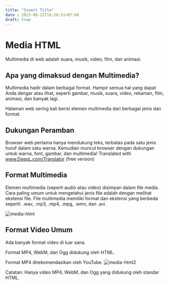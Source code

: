 ```yaml
---
title: "Insert Title"
date : 2023-09-22T10:28:51+07:00
draft: true
---
```

# Media HTML
Multimedia di web adalah suara, musik, video, film, dan animasi.

## Apa yang dimaksud dengan Multimedia?
Multimedia hadir dalam berbagai format. Hampir semua hal yang dapat Anda dengar atau lihat, seperti gambar, musik, suara, video, rekaman, film, animasi, dan banyak lagi.

Halaman web sering kali berisi elemen multimedia dari berbagai jenis dan format.

## Dukungan Peramban
Browser web pertama hanya mendukung teks, terbatas pada satu jenis huruf dalam satu warna.
Kemudian muncul browser dengan dukungan untuk warna, font, gambar, dan multimedia!
Translated with www.DeepL.com/Translator (free version)

## Format Multimedia
Elemen multimedia (seperti audio atau video) disimpan dalam file media.
Cara paling umum untuk mengetahui jenis file adalah dengan melihat ekstensi file.
File multimedia memiliki format dan ekstensi yang berbeda seperti: .wav, .mp3, .mp4, .mpg, .wmv, dan .avi.

![media-html](https://github.com/uin-unit/docs-html/blob/main/images/media-html.png)
## Format Video Umum
Ada banyak format video di luar sana.

Format MP4, WebM, dan Ogg didukung oleh HTML.

Format MP4 direkomendasikan oleh YouTube.
![media-html2](https://github.com/uin-unit/docs-html/blob/main/images/media-html2.png)

Catatan: Hanya video MP4, WebM, dan Ogg yang didukung oleh standar HTML.

